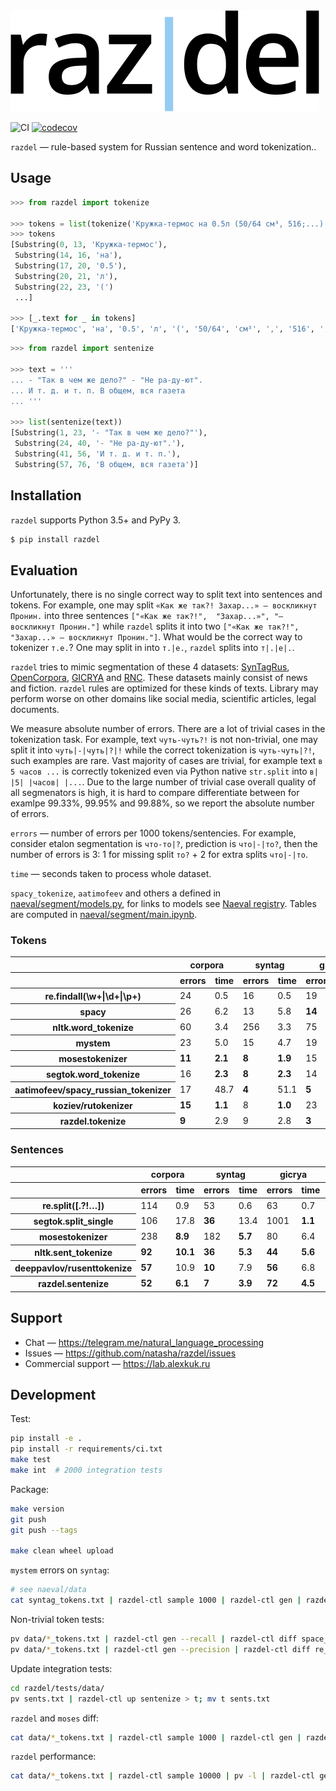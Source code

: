<img src="https://github.com/natasha/natasha-logos/blob/master/razdel.svg">

![CI](https://github.com/natasha/razdel/workflows/CI/badge.svg) [![codecov](https://codecov.io/gh/natasha/razdel/branch/master/graph/badge.svg)](https://codecov.io/gh/natasha/razdel)

`razdel` — rule-based system for Russian sentence and word tokenization..

## Usage

```python
>>> from razdel import tokenize

>>> tokens = list(tokenize('Кружка-термос на 0.5л (50/64 см³, 516;...)'))
>>> tokens
[Substring(0, 13, 'Кружка-термос'),
 Substring(14, 16, 'на'),
 Substring(17, 20, '0.5'),
 Substring(20, 21, 'л'),
 Substring(22, 23, '(')
 ...]
 
>>> [_.text for _ in tokens]
['Кружка-термос', 'на', '0.5', 'л', '(', '50/64', 'см³', ',', '516', ';', '...', ')']
```

```python
>>> from razdel import sentenize

>>> text = '''
... - "Так в чем же дело?" - "Не ра-ду-ют".
... И т. д. и т. п. В общем, вся газета
... '''

>>> list(sentenize(text))
[Substring(1, 23, '- "Так в чем же дело?"'),
 Substring(24, 40, '- "Не ра-ду-ют".'),
 Substring(41, 56, 'И т. д. и т. п.'),
 Substring(57, 76, 'В общем, вся газета')]
```

## Installation

`razdel` supports Python 3.5+ and PyPy 3.

```bash
$ pip install razdel
```

## Evaluation

Unfortunately, there is no single correct way to split text into sentences and tokens. For example, one may split `«Как же так?! Захар...» — воскликнут Пронин.` into three sentences `["«Как же так?!",  "Захар...»", "— воскликнут Пронин."]` while `razdel` splits it into two `["«Как же так?!", "Захар...» — воскликнут Пронин."]`. What would be the correct way to tokenizer `т.е.`? One may split in into `т.|е.`, `razdel` splits into `т|.|е|.`.

`razdel` tries to mimic segmentation of these 4 datasets: <a href="https://github.com/natasha/corus#load_ud_syntag">SynTagRus</a>, <a href="https://github.com/natasha/corus#load_morphoru_corpora">OpenCorpora</a>, <a href="https://github.com/natasha/corus#load_morphoru_gicrya">GICRYA</a> and <a href="https://github.com/natasha/corus#load_morphoru_rnc">RNC</a>. These datasets mainly consist of news and fiction. `razdel` rules are optimized for these kinds of texts. Library may perform worse on other domains like social media, scientific articles, legal documents.

We measure absolute number of errors. There are a lot of trivial cases in the tokenization task. For example, text `чуть-чуть?!` is not non-trivial, one may split it into `чуть|-|чуть|?|!` while the correct tokenization is `чуть-чуть|?!`, such examples are rare. Vast majority of cases are trivial, for example text `в 5 часов ...` is correctly tokenized even via Python native `str.split` into `в| |5| |часов| |...`. Due to the large number of trivial case overall quality of all segmenators is high, it is hard to compare differentiate between for examlpe 99.33%, 99.95% and 99.88%, so we report the absolute number of errors.

`errors` — number of errors per 1000 tokens/sentencies. For example, consider etalon segmentation is `что-то|?`, prediction is `что|-|то?`, then the number of errors is 3: 1 for missing split `то?` + 2 for extra splits `что|-|то`.

`time` — seconds taken to process whole dataset.

`spacy_tokenize`, `aatimofeev` and others a defined in <a href="https://github.com/natasha/naeval/blob/master/naeval/segment/models.py">naeval/segment/models.py</a>, for links to models see <a href="https://github.com/natasha/naeval#models">Naeval registry</a>. Tables are computed in <a href="https://github.com/natasha/naeval/blob/master/scripts/segment/main.ipynb">naeval/segment/main.ipynb</a>.

### Tokens

<!--- token --->
<table border="0" class="dataframe">
  <thead>
    <tr>
      <th></th>
      <th colspan="2" halign="left">corpora</th>
      <th colspan="2" halign="left">syntag</th>
      <th colspan="2" halign="left">gicrya</th>
      <th colspan="2" halign="left">rnc</th>
    </tr>
    <tr>
      <th></th>
      <th>errors</th>
      <th>time</th>
      <th>errors</th>
      <th>time</th>
      <th>errors</th>
      <th>time</th>
      <th>errors</th>
      <th>time</th>
    </tr>
  </thead>
  <tbody>
    <tr>
      <th>re.findall(\w+|\d+|\p+)</th>
      <td>24</td>
      <td>0.5</td>
      <td>16</td>
      <td>0.5</td>
      <td>19</td>
      <td>0.4</td>
      <td>60</td>
      <td>0.4</td>
    </tr>
    <tr>
      <th>spacy</th>
      <td>26</td>
      <td>6.2</td>
      <td>13</td>
      <td>5.8</td>
      <td><b>14</b></td>
      <td>4.1</td>
      <td>32</td>
      <td>3.9</td>
    </tr>
    <tr>
      <th>nltk.word_tokenize</th>
      <td>60</td>
      <td>3.4</td>
      <td>256</td>
      <td>3.3</td>
      <td>75</td>
      <td>2.7</td>
      <td>199</td>
      <td>2.9</td>
    </tr>
    <tr>
      <th>mystem</th>
      <td>23</td>
      <td>5.0</td>
      <td>15</td>
      <td>4.7</td>
      <td>19</td>
      <td>3.7</td>
      <td><b>14</b></td>
      <td>3.9</td>
    </tr>
    <tr>
      <th>mosestokenizer</th>
      <td><b>11</b></td>
      <td><b>2.1</b></td>
      <td><b>8</b></td>
      <td><b>1.9</b></td>
      <td>15</td>
      <td><b>1.6</b></td>
      <td><b>16</b></td>
      <td><b>1.7</b></td>
    </tr>
    <tr>
      <th>segtok.word_tokenize</th>
      <td>16</td>
      <td><b>2.3</b></td>
      <td><b>8</b></td>
      <td><b>2.3</b></td>
      <td>14</td>
      <td><b>1.8</b></td>
      <td><b>9</b></td>
      <td><b>1.8</b></td>
    </tr>
    <tr>
      <th>aatimofeev/spacy_russian_tokenizer</th>
      <td>17</td>
      <td>48.7</td>
      <td><b>4</b></td>
      <td>51.1</td>
      <td><b>5</b></td>
      <td>39.5</td>
      <td>20</td>
      <td>52.2</td>
    </tr>
    <tr>
      <th>koziev/rutokenizer</th>
      <td><b>15</b></td>
      <td><b>1.1</b></td>
      <td>8</td>
      <td><b>1.0</b></td>
      <td>23</td>
      <td><b>0.8</b></td>
      <td>68</td>
      <td><b>0.9</b></td>
    </tr>
    <tr>
      <th>razdel.tokenize</th>
      <td><b>9</b></td>
      <td>2.9</td>
      <td>9</td>
      <td>2.8</td>
      <td><b>3</b></td>
      <td>2.0</td>
      <td>16</td>
      <td>2.2</td>
    </tr>
  </tbody>
</table>
<!--- token --->

### Sentences

<!--- sent --->
<table border="0" class="dataframe">
  <thead>
    <tr>
      <th></th>
      <th colspan="2" halign="left">corpora</th>
      <th colspan="2" halign="left">syntag</th>
      <th colspan="2" halign="left">gicrya</th>
      <th colspan="2" halign="left">rnc</th>
    </tr>
    <tr>
      <th></th>
      <th>errors</th>
      <th>time</th>
      <th>errors</th>
      <th>time</th>
      <th>errors</th>
      <th>time</th>
      <th>errors</th>
      <th>time</th>
    </tr>
  </thead>
  <tbody>
    <tr>
      <th>re.split([.?!…])</th>
      <td>114</td>
      <td>0.9</td>
      <td>53</td>
      <td>0.6</td>
      <td>63</td>
      <td>0.7</td>
      <td>130</td>
      <td>1.0</td>
    </tr>
    <tr>
      <th>segtok.split_single</th>
      <td>106</td>
      <td>17.8</td>
      <td><b>36</b></td>
      <td>13.4</td>
      <td>1001</td>
      <td><b>1.1</b></td>
      <td>912</td>
      <td><b>2.8</b></td>
    </tr>
    <tr>
      <th>mosestokenizer</th>
      <td>238</td>
      <td><b>8.9</b></td>
      <td>182</td>
      <td><b>5.7</b></td>
      <td>80</td>
      <td>6.4</td>
      <td>287</td>
      <td><b>7.4</b></td>
    </tr>
    <tr>
      <th>nltk.sent_tokenize</th>
      <td><b>92</b></td>
      <td><b>10.1</b></td>
      <td><b>36</b></td>
      <td><b>5.3</b></td>
      <td><b>44</b></td>
      <td><b>5.6</b></td>
      <td><b>183</b></td>
      <td>8.9</td>
    </tr>
    <tr>
      <th>deeppavlov/rusenttokenize</th>
      <td><b>57</b></td>
      <td>10.9</td>
      <td><b>10</b></td>
      <td>7.9</td>
      <td><b>56</b></td>
      <td>6.8</td>
      <td><b>119</b></td>
      <td><b>7.0</b></td>
    </tr>
    <tr>
      <th>razdel.sentenize</th>
      <td><b>52</b></td>
      <td><b>6.1</b></td>
      <td><b>7</b></td>
      <td><b>3.9</b></td>
      <td><b>72</b></td>
      <td><b>4.5</b></td>
      <td><b>59</b></td>
      <td>7.5</td>
    </tr>
  </tbody>
</table>
<!--- sent --->

## Support

- Chat — https://telegram.me/natural_language_processing
- Issues — https://github.com/natasha/razdel/issues
- Commercial support — https://lab.alexkuk.ru

## Development

Test:

```bash
pip install -e .
pip install -r requirements/ci.txt
make test
make int  # 2000 integration tests
```

Package:

```bash
make version
git push
git push --tags

make clean wheel upload
```

`mystem` errors on `syntag`:

```bash
# see naeval/data
cat syntag_tokens.txt | razdel-ctl sample 1000 | razdel-ctl gen | razdel-ctl diff --show moses_tokenize | less
```

Non-trivial token tests:

```bash
pv data/*_tokens.txt | razdel-ctl gen --recall | razdel-ctl diff space_tokenize > tests.txt
pv data/*_tokens.txt | razdel-ctl gen --precision | razdel-ctl diff re_tokenize >> tests.txt
```

Update integration tests:

```bash
cd razdel/tests/data/
pv sents.txt | razdel-ctl up sentenize > t; mv t sents.txt
```

`razdel` and `moses` diff:

```bash
cat data/*_tokens.txt | razdel-ctl sample 1000 | razdel-ctl gen | razdel-ctl up tokenize | razdel-ctl diff moses_tokenize | less
```

`razdel` performance:

```bash
cat data/*_tokens.txt | razdel-ctl sample 10000 | pv -l | razdel-ctl gen | razdel-ctl diff tokenize | wc -l
```
